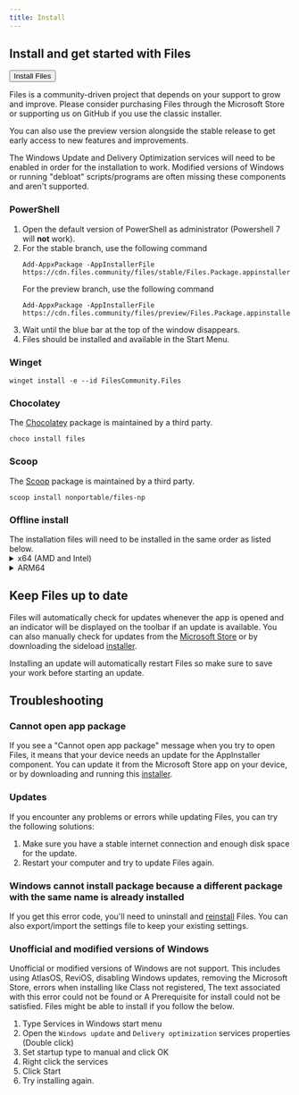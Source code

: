 ```yaml
---
title: Install
---
```


<script>
  import { Button, InfoBar } from "fluent-svelte";
</script>

## Install and get started with Files

<Button href="/download/" variant="accent">
	Install Files
</Button>

Files is a community-driven project that depends on your support to grow and improve. Please consider purchasing Files through the Microsoft Store or supporting us on GitHub if you use the classic installer.

You can also use the preview version alongside the stable release to get early access to new features and improvements.

<InfoBar title="Note" severity="information">
	The Windows Update and Delivery Optimization services will need to be enabled in order for the installation to work. Modified versions of Windows or running "debloat" scripts/programs are often missing these components and aren't supported.
</InfoBar>

### PowerShell

1. Open the default version of PowerShell as administrator (Powershell 7 will **not** work).
2. For the stable branch, use the following command
   ```
   Add-AppxPackage -AppInstallerFile https://cdn.files.community/files/stable/Files.Package.appinstaller
   ```
   For the preview branch, use the following command
   ```
   Add-AppxPackage -AppInstallerFile https://cdn.files.community/files/preview/Files.Package.appinstaller
   ```
3. Wait until the blue bar at the top of the window disappears.
4. Files should be installed and available in the Start Menu.

### Winget

```
winget install -e --id FilesCommunity.Files
```

### Chocolatey

The [Chocolatey](https://community.chocolatey.org/packages/files) package is maintained by a third party.

```
choco install files
```

### Scoop

The [Scoop](https://scoop.sh) package is maintained by a third party.

```
scoop install nonportable/files-np
```

### Offline install

<InfoBar title="Note" severity="information">
	The installation files will need to be installed in the same order as listed below.
</InfoBar>


<details>
<summary>x64 (AMD and Intel)</summary>

```
https://cdn.files.community/files/stable/Files.Package_4.0.0.0_Test/Dependencies/x64/Microsoft.VCLibs.x64.14.00.Desktop.appx
```
```
https://cdn.files.community/files/stable/Files.Package_4.0.0.0_Test/Dependencies/x64/Microsoft.VCLibs.x64.14.00.appx
```
```
https://cdn.files.community/files/stable/Files.Package_4.0.0.0_Test/Dependencies/x64/Microsoft.WindowsAppRuntime.1.7.msix
```
```
https://cdn.files.community/files/stable/Files.Package_4.0.0.0_Test/Files.Package_4.0.0.0_x64_arm64.msixbundle
```
</details>

<details>
<summary>ARM64</summary>

```
https://cdn.files.community/files/stable/Files.Package_4.0.0.0_Test/Dependencies/ARM64/Microsoft.VCLibs.ARM64.14.00.Desktop.appx
```
```
https://cdn.files.community/files/stable/Files.Package_4.0.0.0_Test/Dependencies/ARM64/Microsoft.VCLibs.ARM64.14.00.appx
```
```
https://cdn.files.community/files/stable/Files.Package_4.0.0.0_Test/Dependencies/ARM64/Microsoft.WindowsAppRuntime.1.7.msix
```
```
https://cdn.files.community/files/stable/Files.Package_4.0.0.0_Test/Files.Package_4.0.0.0_x64_arm64.msixbundle
```

</details>

## Keep Files up to date

Files will automatically check for updates whenever the app is opened and an indicator will be displayed on the toolbar if an update is available. You can also manually check for updates from the [Microsoft Store](ms-windows-store://pdp/?ProductId=9nghp3dx8hdx&cid=FilesWebsite) or by downloading the sideload [installer](/download/).

<InfoBar title="Note" severity="information">
	Installing an update will automatically restart Files so make sure to save your work before starting an update.
</InfoBar>


## Troubleshooting

### Cannot open app package

If you see a "Cannot open app package" message when you try to open Files, it means that your device needs an update for the AppInstaller component. You can update it from the Microsoft Store app on your device, or by downloading and running this [installer](https://learn.microsoft.com/en-us/windows/msix/app-installer/install-update-app-installer).

### Updates

If you encounter any problems or errors while updating Files, you can try the following solutions:
1. Make sure you have a stable internet connection and enough disk space for the update.
2. Restart your computer and try to update Files again.

### Windows cannot install package because a different package with the same name is already installed

If you get this error code, you'll need to uninstall and [reinstall](/download/) Files. You can also export/import the settings file to keep your existing settings.


### Unofficial and modified versions of Windows

Unofficial or modified versions of Windows are not support. This includes using AtlasOS, ReviOS, disabling Windows updates, removing the Microsoft Store, errors when installing like Class not registered, The text associated with this error could not be found or A Prerequisite for install could not be satisfied. Files might be able to install if you follow the below.

1. Type Services in Windows start menu
2. Open the `Windows update` and `Delivery optimization` services properties (Double click)
3. Set startup type to manual and click OK
4. Right click the services
5. Click Start
6. Try installing again.
